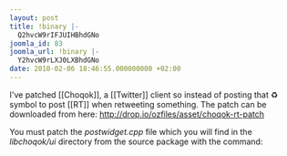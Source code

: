 ```yaml
---
layout: post
title: !binary |-
  Q2hvcW9rIFJUIHBhdGNo
joomla_id: 83
joomla_url: !binary |-
  Y2hvcW9rLXJ0LXBhdGNo
date: 2010-02-06 18:46:55.000000000 +02:00
---
```

<p>I've patched [[Choqok]], a [[Twitter]] client so instead of posting that ♻ symbol to post [[RT]] when retweeting something. The patch can be downloaded from here: <a href="http://drop.io/ozfiles/asset/choqok-rt-patch" target="_blank">http://drop.io/ozfiles/asset/choqok-rt-patch</a></p>
<p>You must patch the <em>postwidget.cpp</em> file which you will find in the <em>libchoqok/ui</em> directory from the source package with the command:</p>
<script src="http://snipt.net/embed/a27b932236bb5268faa2418139be3be2" type="text/javascript"></script>
